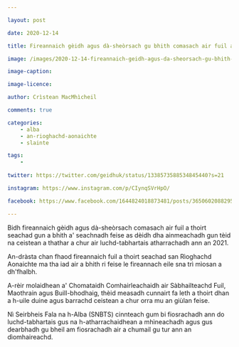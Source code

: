 ```yaml
---

layout: post

date: 2020-12-14

title: Fireannaich gèidh agus dà-sheòrsach gu bhith comasach air fuil a thoirt seachad gun a bhith a' seachnadh feise

image: /images/2020-12-14-fireannaich-geidh-agus-da-sheorsach-gu-bhith-comasach-air-fuil-a-thoirt-seachad-gun-a-bhith-a-seachnadh-feise.jpg

image-caption:

image-licence:

author: Crìstean MacMhìcheil

comments: true

categories:
    - alba
    - an-rioghachd-aonaichte
    - slainte

tags:
    - 
    
twitter: https://twitter.com/geidhuk/status/1338573588534845440?s=21

instagram: https://www.instagram.com/p/CIynqSVrHpO/

facebook: https://www.facebook.com/1644824018873481/posts/3650602088295654/

---
```


Bidh fireannaich gèidh agus dà-sheòrsach comasach air fuil a thoirt seachad gun a bhith a' seachnadh feise as dèidh dha ainmeachadh gun tèid na ceistean a thathar a chur air luchd-tabhartais atharrachadh ann an 2021.

<!--more-->


An-dràsta chan fhaod fireannaich fuil a thoirt seachad san Rìoghachd Aonaichte ma tha iad air a bhith ri feise le fireannach eile sna trì mìosan a dh'fhalbh.

A-rèir molaidhean a' Chomataidh Comhairleachaidh air Sàbhailteachd Fuil, Maothrain agus Buill-bhodhaig, thèid measadh cunnairt fa leth a thoirt dhan a h-uile duine agus barrachd ceistean a chur orra mu an giùlan feise.

Nì Seirbheis Fala na h-Alba (SNBTS) cinnteach gum bi fiosrachadh ann do luchd-tabhartais gus na h-atharrachaidhean a mhìneachadh agus gus dearbhadh gu bheil am fiosrachadh air a chumail gu tur ann an dìomhaireachd.